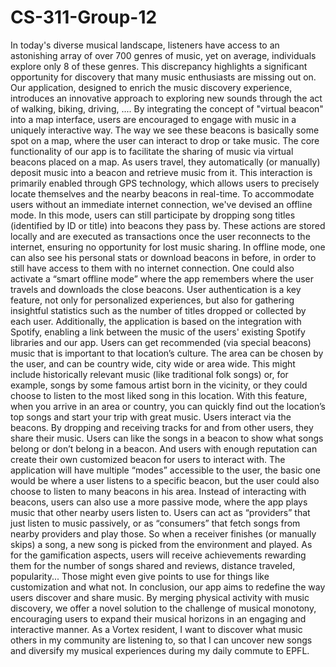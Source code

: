 # CS-311-Group-12

In today's diverse musical landscape, listeners have access to an astonishing array of over 700 genres of music, yet on average, individuals explore only 8 of these genres. This discrepancy highlights a significant opportunity for discovery that many music enthusiasts are missing out on. Our application, designed to enrich the music discovery experience, introduces an innovative approach to exploring new sounds through the act of walking, biking, driving, .... By integrating the concept of "virtual beacon" into a map interface, users are encouraged to engage with music in a uniquely interactive way. The way we see these beacons is basically some spot on a map, where the user can interact to drop or take music. 
The core functionality of our app is to facilitate the sharing of music via virtual beacons placed on a map. As users travel, they automatically (or manually) deposit music into a beacon and retrieve music from it. This interaction is primarily enabled through GPS technology, which allows users to precisely locate themselves and the nearby beacons in real-time.
To accommodate users without an immediate internet connection, we've devised an offline mode. In this mode, users can still participate by dropping song titles (identified by ID or title) into beacons they pass by. These actions are stored locally and are executed as transactions once the user reconnects to the internet, ensuring no opportunity for lost music sharing. In offline mode, one can also see his personal stats or download beacons in before, in order to still have access to them with no internet connection. One could also activate a “smart offline mode” where the app remembers where the user travels and downloads the close beacons.
User authentication is a key feature, not only for personalized experiences, but also for gathering insightful statistics such as the number of titles dropped or collected by each user. Additionally, the application is based on the integration with Spotify, enabling a link between the music of the users' existing Spotify libraries and our app.
	Users can get recommended (via special beacons) music that is important to that location’s culture. The area can be chosen by the user, and can be country wide, city wide or area wide. This might include historically relevant music (like traditional folk songs) or, for example, songs by some famous artist born in the vicinity, or they could choose to listen to the most liked song in this location. With this feature, when you arrive in an area or country, you can quickly find out the location’s top songs and start your trip with great music.
Users interact via the beacons. By dropping and receiving tracks for and from other users, they share their music. Users can like the songs in a beacon to show what songs belong or don’t belong in a beacon. And users with enough reputation can create their own customized beacon for users to interact with. The application will have multiple “modes” accessible to the user, the basic one would be where a user listens to a specific beacon, but the user could also choose to listen to many beacons in his area. 
Instead of interacting with beacons, users can also use a more passive mode, where the app plays music that other nearby users listen to. Users can act as “providers” that just listen to music passively, or as “consumers” that fetch songs from nearby providers and play those. So when a receiver finishes (or manually skips) a song, a new song is picked from the environment and played.
As for the gamification aspects, users will receive achievements rewarding them for the number of songs shared and reviews, distance traveled, popularity... Those might even give points to use for things like customization and what not.
In conclusion, our app aims to redefine the way users discover and share music. By merging physical activity with music discovery, we offer a novel solution to the challenge of musical monotony, encouraging users to expand their musical horizons in an engaging and interactive manner.
As a Vortex resident, I want to discover what music others in my community are listening to, so that I can uncover new songs and diversify my musical experiences during my daily commute to EPFL.
